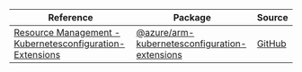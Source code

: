 | Reference | Package | Source |
|---|---|---|
|[Resource Management - Kubernetesconfiguration-Extensions](arm-kubernetesconfiguration-extensions-readme.md)|[@azure/arm-kubernetesconfiguration-extensions](https://www.npmjs.com/package/@azure/arm-kubernetesconfiguration-extensions)|[GitHub](https://github.com/Azure/azure-sdk-for-js/blob/main/sdk/kubernetesconfiguration/arm-kubernetesconfiguration-extensions)|
